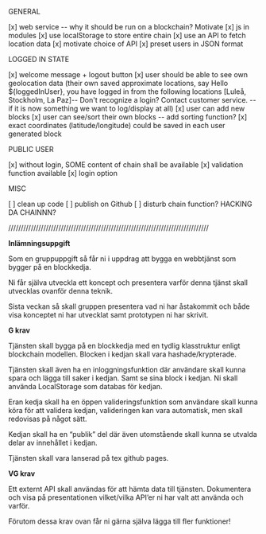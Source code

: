 GENERAL

[x] web service -- why it should be run on a blockchain? Motivate
[x] js in modules
[x] use localStorage to store entire chain
[x] use an API to fetch location data
[x] motivate choice of API
[x] preset users in JSON format


LOGGED IN STATE

[x] welcome message + logout button
[x] user should be able to see own geolocation data (their own saved approximate locations, say Hello ${loggedInUser}, you have logged in from the following locations [Luleå, Stockholm, La Paz]-- Don't recognize a login? Contact customer service. -- if it is now something we want to log/display at all)
[x] user can add new blocks
[x] user can see/sort their own blocks -- add sorting function?
[x] exact coordinates (latitude/longitude) could be saved in each user generated block


PUBLIC USER

[x] without login, SOME content of chain shall be available 
[x] validation function available
[x] login option


MISC 

[ ] clean up code
[ ] publish on Github
[ ] disturb chain function? HACKING DA CHAINNN?


////////////////////////////////////////////////////////////////////////////////

**Inlämningsuppgift**

Som en gruppuppgift så får ni i uppdrag att bygga en webbtjänst som bygger på en blockkedja.

Ni får själva utveckla ett koncept och presentera varför denna tjänst skall utvecklas ovanför denna teknik.

Sista veckan så skall gruppen presentera vad ni har åstakommit och både visa konceptet ni har utvecklat samt prototypen ni har skrivit. 

**G krav**

Tjänsten skall bygga på en blockkedja med en tydlig klasstruktur enligt blockchain modellen.
Blocken i kedjan skall vara hashade/krypterade.

Tjänsten skall även ha en inloggningsfunktion där användare skall kunna spara och lägga till saker i kedjan. Samt se sina block i kedjan. Ni skall använda LocalStorage som databas för kedjan.

Eran kedja skall ha en öppen valideringsfunktion som användare skall kunna köra för att validera kedjan, valideringen kan vara automatisk, men skall redovisas på något sätt.

Kedjan skall ha en “publik” del där även utomstående skall kunna se utvalda delar av innehållet i kedjan.

Tjänsten skall vara lanserad på tex github pages.

**VG krav**

Ett externt API skall användas för att hämta data till tjänsten. Dokumentera och visa på presentationen vilket/vilka API’er ni har valt att använda och varför.

Förutom dessa krav ovan får ni gärna själva lägga till fler funktioner!